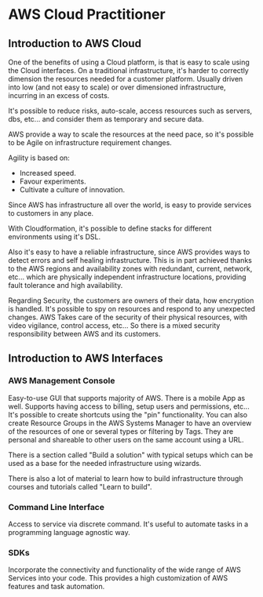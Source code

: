 # AWS Cloud Practitioner

## Introduction to AWS Cloud

One of the benefits of using a Cloud platform, is that is easy to scale using the Cloud
interfaces. On a traditional infrastructure, it's harder to correctly dimension the resources
needed for a customer platform. Usually driven into low (and not easy to scale) or over
dimensioned infrastructure, incurring in an excess of costs.

It's possible to reduce risks, auto-scale, access resources such as servers, dbs, etc... and
consider them as temporary and secure data.

AWS provide a way to scale the resources at the need pace, so it's possible to be Agile on
infrastructure requirement changes.

Agility is based on:
* Increased speed.
* Favour experiments.
* Cultivate a culture of innovation.

Since AWS has infrastructure all over the world, is easy to provide services to customers
in any place.

With Cloudformation, it's possible to define stacks for different environments using it's DSL.

Also it's easy to have a reliable infrastructure, since AWS provides ways to detect errors
and self healing infrastructure. This is in part achieved thanks to the AWS regions and 
availability zones with redundant, current, network, etc... which are physically independent 
infrastructure locations, providing fault tolerance and high availability.

Regarding Security, the customers are owners of their data, how encryption is handled. It's
possible to spy on resources and respond to any unexpected changes. AWS Takes care of the security
of their physical resources, with video vigilance, control access, etc... So there is a mixed
security responsibility between AWS and its customers.


## Introduction to AWS Interfaces

### AWS Management Console

Easy-to-use GUI that supports majority of AWS. There is a mobile App as well. Supports
having access to billing, setup users and permissions, etc... It's possible to create
shortcuts using the "pin" functionality. You can also create Resource Groups in the
AWS Systems Manager to have an overview of the resources of one or several types or filtering
by Tags. They are personal and shareable to other users on the same account using a URL.

There is a section called "Build a solution" with typical setups which can be used as a
base for the needed infrastructure using wizards.

There is also a lot of material to learn how to build infrastructure through courses and
tutorials called "Learn to build".

### Command Line Interface

Access to service via discrete command. It's useful to automate tasks in a programming
language agnostic way.

### SDKs

Incorporate the connectivity and functionality of the wide range of AWS Services into
your code. This provides a high customization of AWS features and task automation.
